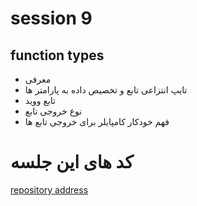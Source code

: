 # session 9
## function types
- معرفی
- تایپ انتزاعی تابع و تخصیص داده به پارامتر ها
- تابع ووید
- نوع خروجی تابع
- فهم خودکار کامپایلر برای خروجی تابع ها

# کد های این جلسه
<a href="https://github.com/mahdic200/typescript-tutorial">repository address</a>
